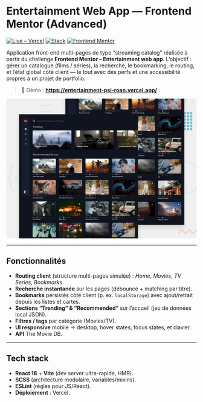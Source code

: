 # Entertainment Web App — Frontend Mentor (Advanced)

[![Live – Vercel](https://img.shields.io/badge/live-Vercel-000)](https://entertainment-psi-roan.vercel.app/)
[![Stack](https://img.shields.io/badge/stack-React%2018%20%2B%20Vite%20%2B%20SCSS-blue)](#tech-stack)
[![Frontend Mentor](https://img.shields.io/badge/challenge-Frontend%20Mentor-6C63FF)](https://www.frontendmentor.io/challenges/entertainment-web-app-J-UhgAW1X)

Application front-end multi-pages de type “streaming catalog” réalisée à partir du challenge **Frontend Mentor – Entertainment web app**. L’objectif : gérer un catalogue (films / séries), la recherche, le bookmarking, le routing, et l’état global côté client — le tout avec des perfs et une accessibilité propres à un projet de portfolio.

> 🎯 Démo : **https://entertainment-psi-roan.vercel.app/**

![Preview](./preview.jpg)

---

## Fonctionnalités

- **Routing client** (structure multi-pages simulée) : *Home*, *Movies*, *TV Series*, *Bookmarks*.  
- **Recherche instantanée** sur les pages (débounce + matching par titre).  
- **Bookmarks** persistés côté client (p. ex. `localStorage`) avec ajout/retrait depuis les listes et cartes.  
- **Sections “Trending” & “Recommended”** sur l’accueil (jeu de données local JSON).  
- **Filtres / tags** par catégorie (Movies/TV).  
- **UI responsive** mobile → desktop, hover states, focus states, et clavier.
- **API** The Movie DB.
  
---

## Tech stack

- **React 18** + **Vite** (dev server ultra-rapide, HMR).  
- **SCSS** (architecture modulaire, variables/mixins).  
- **ESLint** (règles pour JS/React).  
- **Déploiement** : Vercel.  
